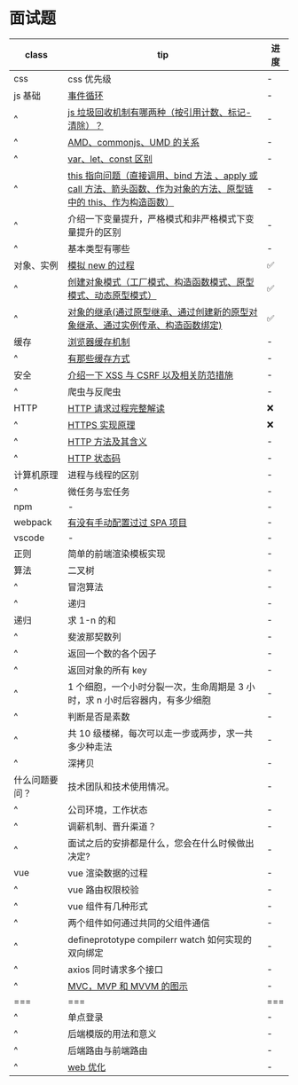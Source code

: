 # 面试题

| class          | tip                                                                                                                                                                        | 进度 |
| -------------- | -------------------------------------------------------------------------------------------------------------------------------------------------------------------------- | ---- |
| css            | css 优先级                                                                                                                                                                 | -    |
| js 基础        | [事件循环](./Native/并发模型与事件循环.md)                                                                                                                                 | -    |
| ^              | [js 垃圾回收机制有哪两种（按引用计数、标记-清除）？](./Native/内存管理.md)                                                                                                 | -    |
| ^              | [AMD、commonjs、UMD 的关系](./Native/模块系统.md)                                                                                                                          | -    |
| ^              | [var、let、const 区别](./Native/语句和声明/声明.md)                                                                                                                        | -    |
| ^              | [this 指向问题（直接调用、bind 方法 、apply 或 call 方法、箭头函数、作为对象的方法、原型链中的 this、作为构造函数）](./Native/表达式和运算符/this.md)                      | -    |
| ^              | 介绍一下变量提升，严格模式和非严格模式下变量提升的区别                                                                                                                     | -    |
| ^              | 基本类型有哪些                                                                                                                                                             | -    |
| 对象、实例     | [模拟 new 的过程](./Native/表达式和运算符/new.md)                                                                                                                          | ✅   |
| ^              | [创建对象模式（工厂模式、构造函数模式、原型模式、动态原型模式）](./Native/继承与原型链.md)                                                                                 | ✅   |
| ^              | [对象的继承(通过原型继承、通过创建新的原型对象继承、通过实例传承、构造函数绑定)](./Native/继承与原型链.md)                                                                 | ✅   |
| 缓存           | [浏览器缓存机制](https://treecrow.github.io/book-perfect/network-book/#/chapters/HTTP/%E7%BC%93%E5%AD%98)                                                                  | -    |
| ^              | [有那些缓存方式](https://treecrow.github.io/book-perfect/network-book/#/chapters/HTTP/%E7%BC%93%E5%AD%98)                                                                  | -    |
| 安全           | [介绍一下 XSS 与 CSRF 以及相关防范措施](https://treecrow.github.io/book-perfect/network-book/#/chapters/%E5%AE%89%E5%85%A8/XSS%E4%B8%8ECSRF)                               | -    |
| ^              | 爬虫与反爬虫                                                                                                                                                               | -    |
| HTTP           | [HTTP 请求过程完整解读](https://treecrow.github.io/book-perfect/network-book/#/chapters/HTTP/HTTP%E8%AF%B7%E6%B1%82%E8%BF%87%E7%A8%8B%E5%AE%8C%E6%95%B4%E8%A7%A3%E8%AF%BB) | ❌   |
| ^              | [HTTPS 实现原理 ](https://treecrow.github.io/book-perfect/network-book/#/chapters/HTTP/HTTPS)                                                                              | ❌   |
| ^              | [HTTP 方法及其含义](https://treecrow.github.io/book-perfect/network-book/#/chapters/HTTP/Methods)                                                                          | -    |
| ^              | [HTTP 状态码](https://treecrow.github.io/book-perfect/network-book/#/chapters/HTTP/Status)                                                                                 | -    |
| 计算机原理     | 进程与线程的区别                                                                                                                                                           | -    |
| ^              | 微任务与宏任务                                                                                                                                                             | -    |
| npm            | -                                                                                                                                                                          | -    |
| webpack        | [有没有手动配置过过 SPA 项目](https://github.com/treecrow/template-vue-bms)                                                                                                | -    |
| vscode         | -                                                                                                                                                                          | -    |
| 正则           | 简单的前端渲染模板实现                                                                                                                                                     | -    |
| 算法           | 二叉树                                                                                                                                                                     | -    |
| ^              | 冒泡算法                                                                                                                                                                   | -    |
| ^              | 递归                                                                                                                                                                       | -    |
| 递归           | 求 1-n 的和                                                                                                                                                                | -    |
| ^              | 斐波那契数列                                                                                                                                                               | -    |
| ^              | 返回一个数的各个因子                                                                                                                                                       | -    |
| ^              | 返回对象的所有 key                                                                                                                                                         | -    |
| ^              | 1 个细胞，一个小时分裂一次，生命周期是 3 小时，求 n 小时后容器内，有多少细胞                                                                                               | -    |
| ^              | 判断是否是素数                                                                                                                                                             | -    |
| ^              | 共 10 级楼梯，每次可以走一步或两步，求一共多少种走法                                                                                                                       | -    |
| ^              | 深拷贝                                                                                                                                                                     | -    |
| 什么问题要问？ | 技术团队和技术使用情况。                                                                                                                                                   | -    |
| ^              | 公司环境，工作状态                                                                                                                                                         | -    |
| ^              | 调薪机制、晋升渠道？                                                                                                                                                       | -    |
| ^              | 面试之后的安排都是什么，您会在什么时候做出决定?                                                                                                                            | -    |
| vue            | vue 渲染数据的过程                                                                                                                                                         | -    |
| ^              | vue 路由权限校验                                                                                                                                                           | -    |
| ^              | vue 组件有几种形式                                                                                                                                                         | -    |
| ^              | 两个组件如何通过共同的父组件通信                                                                                                                                           | -    |
| ^              | defineprototype compilerr watch 如何实现的双向绑定                                                                                                                         | -    |
| ^              | axios 同时请求多个接口                                                                                                                                                     | -    |
| ^              | [MVC，MVP 和 MVVM 的图示](http://www.ruanyifeng.com/blog/2015/02/mvcmvp_mvvm.html)                                                                                         | -    |
| ===            | ===                                                                                                                                                                        | ===  |
| ^              | 单点登录                                                                                                                                                                   | -    |
| ^              | 后端模版的用法和意义                                                                                                                                                       | -    |
| ^              | 后端路由与前端路由                                                                                                                                                         | -    |
| ^              | [web 优化](https://treecrow.github.io/book-perfect/network-book/#/chapters/web优化)                                                                                        | -    |
